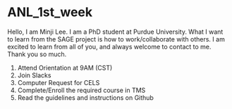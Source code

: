 

# ANL_1st_week
Hello, I am Minji Lee.
I am a PhD student at Purdue University.
What I want to learn from the SAGE project is how to work/collaborate with others.
I am excited to learn from all of you, and always welcome to contact to me.
Thank you so much.


1. Attend Orientation at 9AM (CST)
2. Join Slacks
3. Computer Request for CELS
4. Complete/Enroll the required course in TMS
5. Read the guidelines and instructions on Github
